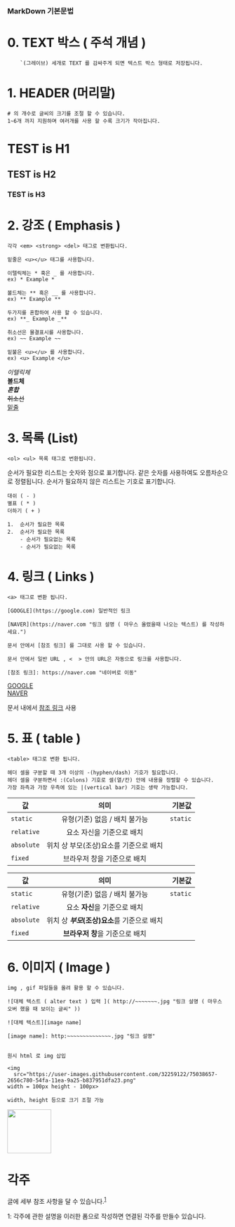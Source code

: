 ### MarkDown 기본문법

# 0. TEXT 박스 ( 주석 개념 )

```
    `(그레이브) 세개로 TEXT 를 감싸주게 되면 텍스트 박스 형태로 저장됩니다.
```

# 1. HEADER (머리말)

```
# 의 개수로 글씨의 크기를 조절 할 수 있습니다.
1~6개 까지 지원하며 여러개를 사용 할 수록 크기가 작아집니다.
```

# TEST is H1

## TEST is H2

### TEST is H3

# 2. 강조 ( Emphasis )

```
각각 <em> <strong> <del> 태그로 변환됩니다.

밑줄은 <u></u> 태그를 사용합니다.
```

```
이텔릭체는 * 혹은 _ 를 사용합니다.
ex) * Example *

볼드체는 ** 혹은 __ 를 사용합니다.
ex) ** Example **

두가지를 혼합하여 사용 할 수 있습니다.
ex) **_ Example _**

취소선은 물결표시를 사용합니다.
ex) ~~ Example ~~

밑불은 <u></u> 를 사용합니다.
ex) <u> Example </u>
```

_이텔릭체_ <br>
**볼드체** <br>
**_혼합_** <br>
~~취소선~~ <br>
<u>밑줄</u> <br>

# 3. 목록 (List)

```
<ol> <ul> 목록 태그로 번환됩니다.
```

순서가 필요한 리스트는 숫자와 점으로 표기합니다.
같은 숫자를 사용하여도 오름차순으로 정렬됩니다.
순서가 필요하지 않은 리스트는 기호로 표기합니다.

```
대쉬 ( - )
별표 ( * )
더하기 ( + )
```

    1.  순서가 필요한 목록
    2.  순서가 필요한 목록
        - 순서가 필요없는 목록
        - 순서가 필요없는 목록

# 4. 링크 ( Links )

```
<a> 태그로 변환 됩니다.
```

```
[GOOGLE](https://google.com) 일반적인 링크

[NAVER](https://naver.com "링크 설명 ( 마우스 올렸을때 나오는 텍스트) 를 작성하세요.")

문서 안에서 [참조 링크] 를 그대로 사용 할 수 있습니다.

문서 안에서 일반 URL , <  > 안의 URL은 자동으로 링크를 사용합니다.

[참조 링크]: https://naver.com "네이버로 이동"
```

[GOOGLE](https://google.com) <br>
[NAVER](https://naver.com "네이버로 연결됩니다.") <br>

문서 내에서 [참조 링크] 사용 <br>

[참조 링크]: https://naver.com "네이버 이동"

# 5. 표 ( table )

```
<table> 태그로 변환 됩니다.

헤더 셀을 구분할 때 3개 이상의 -(hyphen/dash) 기호가 필요합니다.
헤더 셀을 구분하면서 :(Colons) 기호로 셀(열/칸) 안에 내용을 정렬할 수 있습니다.
가장 좌측과 가장 우측에 있는 |(vertical bar) 기호는 생략 가능합니다.
```

| 값         |                  의미                  |   기본값 |
| ---------- | :------------------------------------: | -------: |
| `static`   |     유형(기준) 없음 / 배치 불가능      | `static` |
| `relative` |       요소 자신을 기준으로 배치        |          |
| `absolute` | 위치 상 부모(조상)요소를 기준으로 배치 |          |
| `fixed`    |      브라우저 창을 기준으로 배치       |          |

| 값         |                     의미                     |   기본값 |
| ---------- | :------------------------------------------: | -------: |
| `static`   |        유형(기준) 없음 / 배치 불가능         | `static` |
| `relative` |        요소 **자신**을 기준으로 배치         |
| `absolute` | 위치 상 **_부모_(조상)요소**를 기준으로 배치 |
| `fixed`    |       **브라우저 창**을 기준으로 배치        |

# 6. 이미지 ( Image )

```
img , gif 파일들을 올려 활용 할 수 있습니다.

![대체 텍스트 ( alter text ) 입력 ]( http://~~~~~~~.jpg "링크 설명 ( 마우스 오버 했을 때 보이는 글씨" ))

![대체 텍스트][image name]

[image name]: http:~~~~~~~~~~~~~~.jpg "링크 설명"


```

```
원시 html 로 img 삽입

<img
  src="https://user-images.githubusercontent.com/32259122/75038657-2656c780-54fa-11ea-9a25-b837951dfa23.png"
width = 100px height - 100px>

width, height 등으로 크기 조절 가능
```

<img src = "https://user-images.githubusercontent.com/32259122/75038657-2656c780-54fa-11ea-9a25-b837951dfa23.png" width = 100px height = 100px>

# 각주

글에 세부 참조 사항을 달 수 있습니다.<sup>[1](#test)</sup>

<a name="test">1</a>: 각주에 관한 설명을 이러한 폼으로 작성하면 연결된 각주를 만들수 있습니다.

